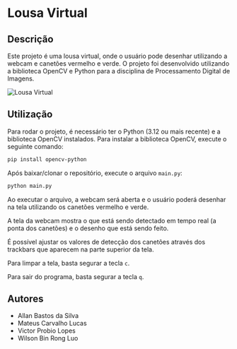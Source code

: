 # Lousa Virtual

## Descrição

Este projeto é uma lousa virtual, onde o usuário pode desenhar utilizando a webcam e canetões vermelho e verde. O projeto foi desenvolvido utilizando a biblioteca OpenCV e Python para a disciplina de Processamento Digital de Imagens.

![Lousa Virtual](assets/video.gif)

## Utilização

Para rodar o projeto, é necessário ter o Python (3.12 ou mais recente) e a biblioteca OpenCV instalados. Para instalar a biblioteca OpenCV, execute o seguinte comando:

```bash
pip install opencv-python
```

Após baixar/clonar o repositório, execute o arquivo `main.py`:

```bash
python main.py
```

Ao executar o arquivo, a webcam será aberta e o usuário poderá desenhar na tela utilizando os canetões vermelho e verde.

A tela da webcam mostra o que está sendo detectado em tempo real (a ponta dos canetões) e o desenho que está sendo feito.

É possível ajustar os valores de detecção dos canetões através dos trackbars que aparecem na parte superior da tela.

Para limpar a tela, basta segurar a tecla `c`.

Para sair do programa, basta segurar a tecla `q`.

## Autores

- Allan Bastos da Silva
- Mateus Carvalho Lucas
- Victor Probio Lopes
- Wilson Bin Rong Luo
